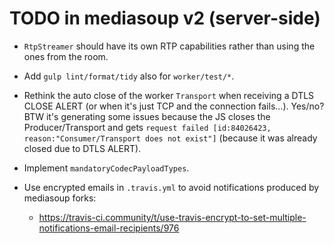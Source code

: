 # TODO in mediasoup v2 (server-side)

* `RtpStreamer` should have its own RTP capabilities rather than using the ones from the room.

* Add `gulp lint/format/tidy` also for `worker/test/*`.

* Rethink the auto close of the worker `Transport` when receiving a DTLS CLOSE ALERT (or when it's just TCP and the connection fails...). Yes/no? BTW it's generating some issues because the JS closes the Producer/Transport and gets `request failed [id:84026423, reason:"Consumer/Transport does not exist"]` (because it was already closed due to DTLS ALERT).

* Implement `mandatoryCodecPayloadTypes`.

* Use encrypted emails in `.travis.yml` to avoid notifications produced by mediasoup forks:
  - https://travis-ci.community/t/use-travis-encrypt-to-set-multiple-notifications-email-recipients/976
